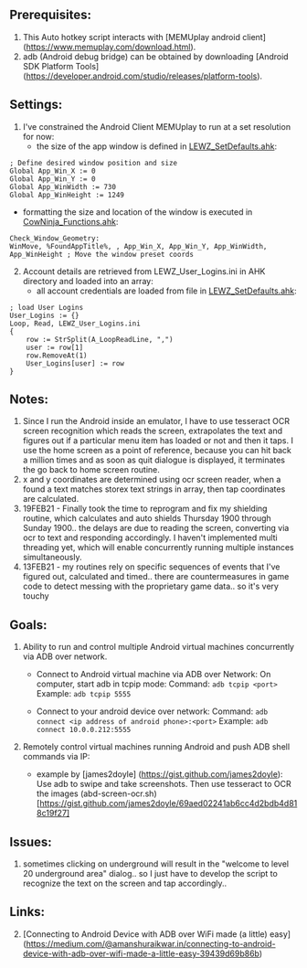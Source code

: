 ## Prerequisites:
1. This Auto hotkey script interacts with [MEMUplay android client] (https://www.memuplay.com/download.html).
2. adb (Android debug bridge) can be obtained by downloading [Android SDK Platform Tools] (https://developer.android.com/studio/releases/platform-tools).

## Settings:
1. I've constrained the Android Client MEMUplay to run at a set resolution for now:
   - the size of the app window is defined in [LEWZ_SetDefaults.ahk](lib/LEWZ_SetDefaults.ahk):
```
; Define desired window position and size    
Global App_Win_X := 0
Global App_Win_Y := 0
Global App_WinWidth := 730
Global App_WinHeight := 1249
```
   - formatting the size and location of the window is executed in [CowNinja_Functions.ahk](lib/CowNinja_Functions.ahk):
```
Check_Window_Geometry:
WinMove, %FoundAppTitle%, , App_Win_X, App_Win_Y, App_WinWidth, App_WinHeight ; Move the window preset coords
```
2. Account details are retrieved from LEWZ_User_Logins.ini in AHK directory and loaded into an array:
   - all account credentials are loaded from file in [LEWZ_SetDefaults.ahk](lib/LEWZ_SetDefaults.ahk):
```
; load User Logins
User_Logins := {}
Loop, Read, LEWZ_User_Logins.ini
{
    row := StrSplit(A_LoopReadLine, ",")
    user := row[1]
    row.RemoveAt(1)
    User_Logins[user] := row
}
```

## Notes:
1. Since I run the Android inside an emulator, I have to use tesseract OCR screen recognition which reads the screen, extrapolates the text and figures out if a particular menu item has loaded or not and then it taps. I use the home screen as a point of reference, because you can hit back a million times and as soon as quit dialogue is displayed, it terminates the go back to home screen routine.
2. x and y coordinates are determined using ocr screen reader, when a found a text matches storex text strings in array, then tap coordinates are calculated.
3. 19FEB21 - Finally took the time to reprogram and fix my shielding routine, which calculates and auto shields Thursday 1900 through Sunday 1900.. the delays are due to reading the screen, converting via ocr to text and responding accordingly. I haven't implemented multi threading yet, which will enable concurrently running multiple instances simultaneously.
4. 13FEB21 - my routines rely on specific sequences of events that I've figured out, calculated and timed.. there are countermeasures in game code to detect messing with the proprietary game data.. so it's very touchy

## Goals:
1. Ability to run and control multiple Android virtual machines concurrently via ADB over network.
   - Connect to Android virtual machine via ADB over Network:
On computer, start adb in tcpip mode: 
Command: `adb tcpip <port>`
Example: `adb tcpip 5555`

   - Connect to your android device over network: 
Command: `adb connect <ip address of android phone>:<port>`
Example: `adb connect 10.0.0.212:5555`

2. Remotely control virtual machines running Android and push ADB shell commands via IP:
   - example by [james2doyle] (https://gist.github.com/james2doyle): Use adb to swipe and take screenshots. Then use tesseract to OCR the images  (abd-screen-ocr.sh) [https://gist.github.com/james2doyle/69aed02241ab6cc4d2bdb4d818c19f27]

## Issues:
1. sometimes clicking on underground will result in the "welcome to level 20 underground area" dialog.. so I just have to develop the script to recognize the text on the screen and tap accordingly..

## Links:
2. [Connecting to Android Device with ADB over WiFi made (a little) easy] (https://medium.com/@amanshuraikwar.in/connecting-to-android-device-with-adb-over-wifi-made-a-little-easy-39439d69b86b)



